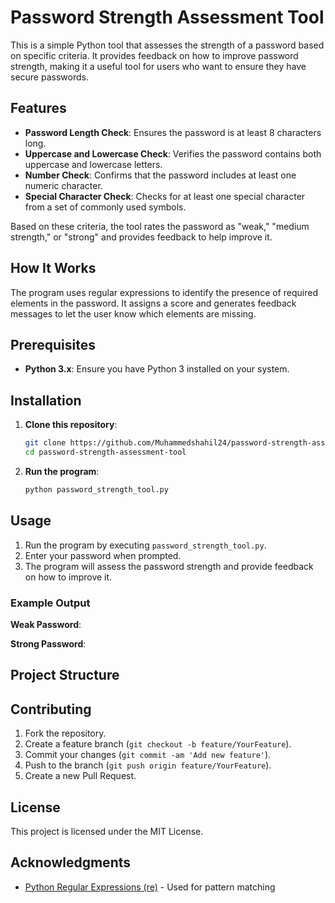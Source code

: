 # Password Strength Assessment Tool

This is a simple Python tool that assesses the strength of a password based on specific criteria. It provides feedback on how to improve password strength, making it a useful tool for users who want to ensure they have secure passwords.

## Features

- **Password Length Check**: Ensures the password is at least 8 characters long.
- **Uppercase and Lowercase Check**: Verifies the password contains both uppercase and lowercase letters.
- **Number Check**: Confirms that the password includes at least one numeric character.
- **Special Character Check**: Checks for at least one special character from a set of commonly used symbols.

Based on these criteria, the tool rates the password as "weak," "medium strength," or "strong" and provides feedback to help improve it.

## How It Works

The program uses regular expressions to identify the presence of required elements in the password. It assigns a score and generates feedback messages to let the user know which elements are missing.

## Prerequisites

- **Python 3.x**: Ensure you have Python 3 installed on your system.

## Installation

1. **Clone this repository**:
    ```bash
    git clone https://github.com/Muhammedshahil24/password-strength-assessment-tool.git
    cd password-strength-assessment-tool
    ```

2. **Run the program**:
    ```bash
    python password_strength_tool.py
    ```

## Usage

1. Run the program by executing `password_strength_tool.py`.
2. Enter your password when prompted.
3. The program will assess the password strength and provide feedback on how to improve it.

### Example Output

**Weak Password**:


**Strong Password**:

## Project Structure


## Contributing

1. Fork the repository.
2. Create a feature branch (`git checkout -b feature/YourFeature`).
3. Commit your changes (`git commit -am 'Add new feature'`).
4. Push to the branch (`git push origin feature/YourFeature`).
5. Create a new Pull Request.

## License

This project is licensed under the MIT License.

## Acknowledgments

- [Python Regular Expressions (re)](https://docs.python.org/3/library/re.html) - Used for pattern matching

